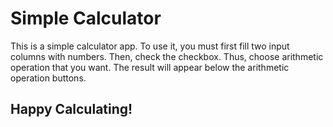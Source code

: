 # Simple Calculator

This is a simple calculator app. To use it, you must first fill two input columns with numbers. Then, check the checkbox. Thus, choose arithmetic operation that you want. The result will appear below the arithmetic operation buttons.

## Happy Calculating!
